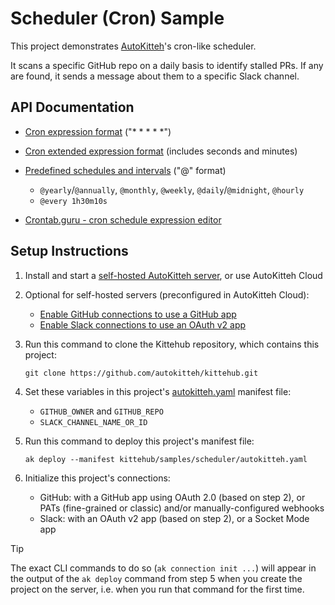 # Scheduler (Cron) Sample

This project demonstrates
[AutoKitteh](https://github.com/autokitteh/autokitteh)'s
cron-like scheduler.

It scans a specific GitHub repo on a daily basis to identify stalled PRs. If
any are found, it sends a message about them to a specific Slack channel.

## API Documentation

- [Cron expression format](https://pkg.go.dev/github.com/robfig/cron/v3#hdr-CRON_Expression_Format)
  ("\* \* \* \* \*")

- [Cron extended expression format](https://pkg.go.dev/github.com/robfig/cron/v3#hdr-Alternative_Formats)
  (includes seconds and minutes)

- [Predefined schedules and intervals](https://pkg.go.dev/github.com/robfig/cron#hdr-Predefined_schedules)
  ("@" format)

  - `@yearly`/`@annually`, `@monthly`, `@weekly`, `@daily`/`@midnight`, `@hourly`
  - `@every 1h30m10s`

- [Crontab.guru - cron schedule expression editor](https://crontab.guru/)

## Setup Instructions

1. Install and start a
   [self-hosted AutoKitteh server](https://docs.autokitteh.com/get_started/quickstart),
   or use AutoKitteh Cloud

2. Optional for self-hosted servers (preconfigured in AutoKitteh Cloud):

   - [Enable GitHub connections to use a GitHub app](https://docs.autokitteh.com/integrations/github/config)
   - [Enable Slack connections to use an OAuth v2 app](https://docs.autokitteh.com/integrations/slack/config)

3. Run this command to clone the Kittehub repository, which contains this
   project:

   ```shell
   git clone https://github.com/autokitteh/kittehub.git
   ```

4. Set these variables in this project's [autokitteh.yaml](./autokitteh.yaml)
   manifest file:

   - `GITHUB_OWNER` and `GITHUB_REPO`
   - `SLACK_CHANNEL_NAME_OR_ID`

5. Run this command to deploy this project's manifest file:

   ```shell
   ak deploy --manifest kittehub/samples/scheduler/autokitteh.yaml
   ```

6. Initialize this project's connections:

   - GitHub: with a GitHub app using OAuth 2.0 (based on step 2), or PATs
     (fine-grained or classic) and/or manually-configured webhooks
   - Slack: with an OAuth v2 app (based on step 2), or a Socket Mode app

> [!TIP]
> The exact CLI commands to do so (`ak connection init ...`) will appear in
> the output of the `ak deploy` command from step 5 when you create the
> project on the server, i.e. when you run that command for the first time.
